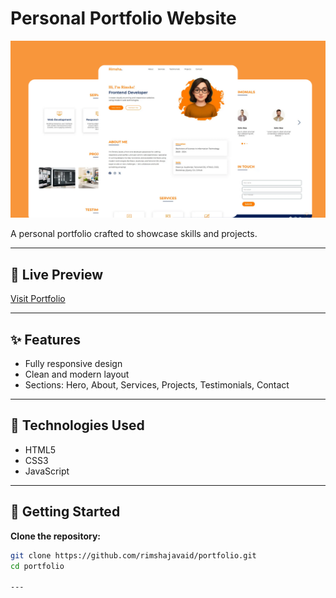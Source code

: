 # Personal Portfolio Website

![Portfolio](design/Portfolio.png)

A personal portfolio crafted to showcase skills and projects.

---

## 🔗 Live Preview

[Visit Portfolio](https://rimshajavaid.github.io/portfolio/) 

---

## ✨ Features

- Fully responsive design
- Clean and modern layout
- Sections: Hero, About, Services, Projects, Testimonials, Contact

---

## 📱 Technologies Used

- HTML5  
- CSS3  
- JavaScript

---

## 🚀 Getting Started

 **Clone the repository:**
   ```bash
   git clone https://github.com/rimshajavaid/portfolio.git
   cd portfolio

---
